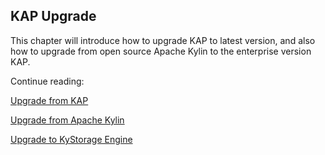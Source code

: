 ## KAP Upgrade

This chapter will introduce how to upgrade KAP to latest version, and also how to upgrade from open source Apache Kylin to the enterprise version KAP. 

Continue reading:

[Upgrade from KAP](upgrade_kap.en.md)

[Upgrade from Apache Kylin](upgrade_kylin.en.md)

[Upgrade to KyStorage Engine](upgrade_kap_plus.en.md)
